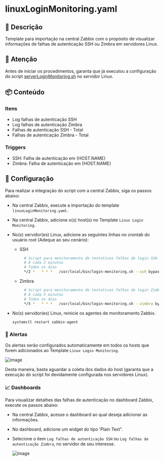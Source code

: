 # linuxLoginMonitoring.yaml

## 📝 Descrição
Template para importação na central Zabbix com o propósito de visualizar informações de falhas de autenticação SSH ou Zimbra em servidores Linux.

## 🚩 Atenção
Antes de iniciar os procedimentos, garanta que já executou a configuração do script [serverLoginMonitoring.sh](https://github.com/matheusseman/ServerLoginMonitoring) no servidor Linux.

## 📦 Conteúdo
### Itens
- Log falhas de autenticação SSH
- Log falhas de autenticação Zimbra
- Falhas de autenticação SSH - Total
- Falhas de autenticação Zimbra - Total

### Triggers
- SSH: Falha de autenticação em {HOST.NAME}
- Zimbra: Falha de autenticação em {HOST.NAME}
 
## 🔧 Configuração
Para realizar a integração do script com a central Zabbix, siga os passos abaixo:
- Na central Zabbix, execute a importação do template `linuxLoginMonitoring.yaml`.
- Na central Zabbix, adicione o(s) host(s) no Template `Linux Login Monitoring`.
- No(s) servidor(es) Linux, adicione as seguintes linhas no crontab do usuário root (Adeque ao seu cenário):
  - SSH
    
      ```bash
        # Script para monitoramento de tentativas falhas de login SSH
        # Á cada 2 minutos
        # Todos os dias
        */2 *   * * *   /usr/local/bin/login-monitoring.sh --ssh bypass
  
  - Zimbra
    
      ```bash
        # Script para monitoramento de tentativas falhas de login Zimbra
        # Á cada 5 minutos
        # Todos os dias
        */5 *   * * *   /usr/local/bin/login-monitoring.sh --zimbra bypass

- No(s) servidor(es) Linux, reinicie os agentes de monitoramento Zabbix.

    ```bash
    systemctl restart zabbix-agent

### 🔔 Alertas
Os alertas serão configurados automaticamente em todos os hosts que forem adicionados ao Template `Linux Login Monitoring`.

![image](https://github.com/matheusseman/ServerLoginMonitoring/assets/119596051/7a0a996f-6b47-44c2-98cc-340015247a9e)

Desta maneira, basta aguardar a coleta dos dados do host (garanta que a execução do script foi devidamente configurada nos servidores Linux).

### 📈 Dashboards
Para visualizar detalhes das falhas de autenticação no dashboard Zabbix, execute os passos abaixo:
- Na central Zabbix, acesse o dashboard ao qual deseja adicionar as informações.
- No dashboard, adicione um widget do tipo 'Plain Text".
 - Selecione o item `Log falhas de autenticação SSH` ou `Log falhas de autenticação Zimbra`, no servidor de seu interesse.

   ![image](https://github.com/matheusseman/ServerLoginMonitoring/assets/119596051/d29a77c2-c9ca-44b5-8004-075e0fca8c4c)









